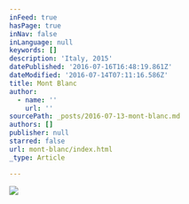 ```yaml
---
inFeed: true
hasPage: true
inNav: false
inLanguage: null
keywords: []
description: 'Italy, 2015'
datePublished: '2016-07-16T16:48:19.861Z'
dateModified: '2016-07-14T07:11:16.586Z'
title: Mont Blanc
author:
  - name: ''
    url: ''
sourcePath: _posts/2016-07-13-mont-blanc.md
authors: []
publisher: null
starred: false
url: mont-blanc/index.html
_type: Article

---
```

![](https://imgflo.herokuapp.com/graph/vahj1ThiexotieMo/ed954c070d3d9b550956a33fba7a4176/croprotate.jpg?cropheight=2759&cropwidth=3405&degrees=0&input=https%3A%2F%2Fthe-grid-user-content.s3-us-west-2.amazonaws.com%2F2c258e67-881d-48b1-9fbd-5595fa7b9dfe.jpg&x=0&y=0)